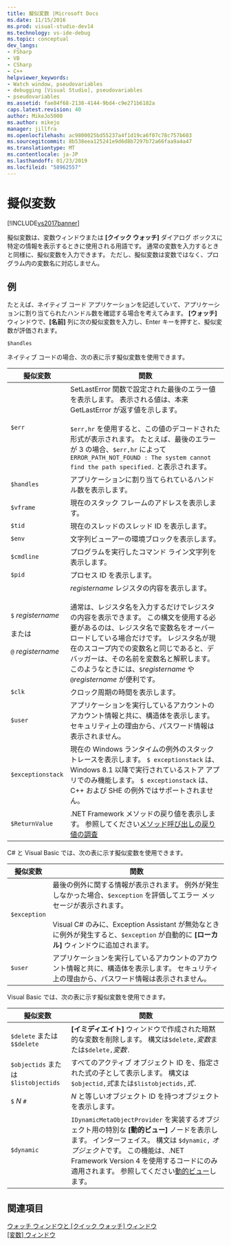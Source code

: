 ```yaml
---
title: 擬似変数 |Microsoft Docs
ms.date: 11/15/2016
ms.prod: visual-studio-dev14
ms.technology: vs-ide-debug
ms.topic: conceptual
dev_langs:
- FSharp
- VB
- CSharp
- C++
helpviewer_keywords:
- Watch window, pseudovariables
- debugging [Visual Studio], pseudovariables
- pseudovariables
ms.assetid: fae84f68-2138-4144-9bd4-c9e271b6182a
caps.latest.revision: 40
author: MikeJo5000
ms.author: mikejo
manager: jillfra
ms.openlocfilehash: ac9800025bd55237a4f1d19ca6f07c78c757b603
ms.sourcegitcommit: 8b538eea125241e9d6d8b7297b72a66faa9a4a47
ms.translationtype: MT
ms.contentlocale: ja-JP
ms.lasthandoff: 01/23/2019
ms.locfileid: "58962557"
---
```

# <a name="pseudovariables"></a>擬似変数
[!INCLUDE[vs2017banner](../includes/vs2017banner.md)]

擬似変数は、変数ウィンドウまたは **[クイック ウォッチ]** ダイアログ ボックスに特定の情報を表示するときに使用される用語です。 通常の変数を入力するときと同様に、擬似変数を入力できます。 ただし、擬似変数は変数ではなく、プログラム内の変数名に対応しません。  
  
## <a name="example"></a>例  
 たとえば、ネイティブ コード アプリケーションを記述していて、アプリケーションに割り当てられたハンドル数を確認する場合を考えてみます。 **[ウォッチ]** ウィンドウで、**[名前]** 列に次の擬似変数を入力し、Enter キーを押すと、擬似変数が評価されます。  
  
```  
$handles  
```  
  
 ネイティブ コードの場合、次の表に示す擬似変数を使用できます。  
  
|擬似変数|関数|  
|--------------------|--------------|  
|`$err`|SetLastError 関数で設定された最後のエラー値を表示します。 表示される値は、本来 GetLastError が返す値を示します。<br /><br /> `$err,hr` を使用すると、この値のデコードされた形式が表示されます。 たとえば、最後のエラーが 3 の場合、`$err,hr` によって `ERROR_PATH_NOT_FOUND : The system cannot find the path specified.` と表示されます。|  
|`$handles`|アプリケーションに割り当てられているハンドル数を表示します。|  
|`$vframe`|現在のスタック フレームのアドレスを表示します。|  
|`$tid`|現在のスレッドのスレッド ID を表示します。|  
|`$env`|文字列ビューアーの環境ブロックを表示します。|  
|`$cmdline`|プログラムを実行したコマンド ライン文字列を表示します。|  
|`$pid`|プロセス ID を表示します。|  
|`$` *registername*<br /><br /> または<br /><br /> `@` *registername*|*registername* レジスタの内容を表示します。<br /><br /> 通常は、レジスタ名を入力するだけでレジスタの内容を表示できます。 この構文を使用する必要があるのは、レジスタ名で変数名をオーバーロードしている場合だけです。 レジスタ名が現在のスコープ内での変数名と同じであると、デバッガーは、その名前を変数名と解釈します。 このようなときには、`$`*registername* や `@`*registername* が便利です。|  
|`$clk`|クロック周期の時間を表示します。|  
|`$user`|アプリケーションを実行しているアカウントのアカウント情報と共に、構造体を表示します。 セキュリティ上の理由から、パスワード情報は表示されません。|  
|`$exceptionstack`|現在の Windows ランタイムの例外のスタック トレースを表示します。 `$ exceptionstack` は、Windows 8.1 以降で実行されているストア アプリでのみ機能します。 `$ exceptionstack` は、C++ および SHE の例外ではサポートされません。|  
|`$ReturnValue`|.NET Framework メソッドの戻り値を表示します。 参照してください[メソッド呼び出しの戻り値の調査](http://msdn.microsoft.com/library/e3245b37-8e2e-4200-ba84-133726e95f1f)|  
  
 C# と Visual Basic では、次の表に示す擬似変数を使用できます。  
  
|擬似変数|関数|  
|--------------------|--------------|  
|`$exception`|最後の例外に関する情報が表示されます。 例外が発生しなかった場合、`$exception` を評価してエラー メッセージが表示されます。<br /><br /> Visual C# のみに、Exception Assistant が無効なときに例外が発生すると、`$exception` が自動的に **[ローカル]** ウィンドウに追加されます。|  
|`$user`|アプリケーションを実行しているアカウントのアカウント情報と共に、構造体を表示します。 セキュリティ上の理由から、パスワード情報は表示されません。|  
  
 Visual Basic では、次の表に示す擬似変数を使用できます。  
  
|擬似変数|関数|  
|--------------------|--------------|  
|`$delete` または `$$delete`|**[イミディエイト]** ウィンドウで作成された暗黙的な変数を削除します。 構文は`$delete,`*変数*または`$delete,`*変数*`.`|  
|`$objectids` または `$listobjectids`|すべてのアクティブ オブジェクト ID を、指定された式の子として表示します。 構文は`$objectid,`*式*または`$listobjectids,`*式*`.`|  
|`$` *N* `#`|*N* と等しいオブジェクト ID を持つオブジェクトを表示します。|  
|`$dynamic`|`IDynamicMetaObjectProvider` を実装するオブジェクト用の特別な **[動的ビュー]** ノードを表示します。 インターフェイス。 構文は `$dynamic,` *オブジェクト*です。 この機能は、.NET Framework Version 4 を使用するコードにのみ適用されます。 参照してください[動的ビュー](http://msdn.microsoft.com/library/4c851b17-2c12-46a0-9828-eb6ea6f5c563)します。|  
  
## <a name="see-also"></a>関連項目  
 [ウォッチ ウィンドウと [クイック ウォッチ] ウィンドウ](../debugger/watch-and-quickwatch-windows.md)   
 [[変数] ウィンドウ](http://msdn.microsoft.com/library/ce0a67f6-2502-4b7a-ba45-cc32f8aeba3e)
